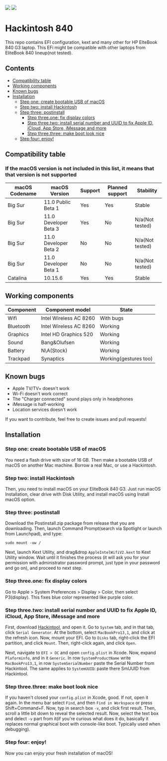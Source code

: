 ![](https://img.shields.io/badge/complete-yes-green)
![](https://img.shields.io/badge/Latest%20supported-Big%20Sur%20Public%20Beta%201-orange)

# Hackintosh 840
This repo contains EFI configuration, kext and many other for HP ElteBook 840 G3 laptop. This EFi might be compatible with other laptops from EliteBook 840 lineup(not tested).

## Contents

  - [Compatibility table](#compatibility-table)
  - [Working components](#working-components)
  - [Known bugs](#known-bugs)
  - [Installation](#installation)
     - [Step one: create bootable USB of macOS](#step-one-create-bootable-usb-of-macos)
     - [Step two: install Hackintosh](#step-two-install-hackintosh)
     - [Step three: postinstall](#step-three-postinstall)
        - [Step three.one: fix display colors](#step-threeone-fix-display-colors)
        - [Step three.two: install serial number and UUID to fix Apple ID, iCloud, App Store, iMessage and more](#step-threetwo-install-serial-number-and-uuid-to-fix-apple-id-icloud-app-store-imessage-and-more)
        - [Step three.three: make boot look nice](#step-threethree-make-boot-look-nice)
     - [Step four: enjoy!](#step-four-enjoy)
     
## Compatibility table
### If the macOS version is not included in this list, it means that that version is not supported

| macOS Codename | macOS Version | Support | Planned support | Stability |
| --- | --- | --- | --- | --- |
| Big Sur | 11.0 Public Beta 1 | Yes | Yes | Stable |
| Big Sur | 11.0 Developer Beta 3 | Yes | No | N/a(Not tested) |
| Big Sur | 11.0 Developer Beta 2 | No | No | N/a(Not tested) |
| Big Sur | 11.0 Developer Beta 1 | No | No | N/a(Not tested) |
| Catalina | 10.15.6 | Yes | Yes | Stable |


## Working components

| Component | Component model | State |
| --- | --- | --- |
| Wifi | Intel Wireless AC 8260 | With bugs |
| Bluetooth | Intel Wireless AC 8260 | Working |
| Graphics | Intel HD Graphics 520 | Working |
| Sound | Bang&Olufsen | Working|
| Battery | N\A(Stock) | Working |
| Trackpad | Synaptics | Working(gestures too) |

## Known bugs

 - Apple TV/TV+ doesn't work
 - Wi-Fi doesn't work correct
 - The "Charger connected" sound plays only in headphones
 - iMessage is half-working
 - Location services doesn't work
 
 If you want to contribute, feel free to create issues and pull requests!
 
 ## Installation
 ### Step one: create bootable USB of macOS
 
 You need a flash drive with size of 16 GB. Then make a bootable USB of macOS on another Mac machine. Borrow a real Mac, or use a Hackintosh.
 
 ### Step two: install Hackintosh
 
 Then, you need to install macOS on your EliteBook 840 G3. Just run macOS Installation, clear drive with Disk Utility, and install macOS using Install macOS option.
 
 
### Step three: postinstall

Download the Postinstall.zip package from release that you are downloading. Then, launch Command Prompt(search via Spotlight or launch from Launchpad), and type:
```
sudo mount -uw /
```
Next, launch Kext Utility, and drag&drop `AppleIntelWifiV2.kext` to Kext Utility window. Wait until it finishes the process (it will ask you for your permission with administrator password prompt, just type in your password and go on), and proceed to next step.

### Step three.one: fix display colors

Go to Apple > System Preferences > Display > Color, then select P3(display). This fixes blue color represented like purple color.

### Step three.two: install serial number and UUID to fix Apple ID, iCloud, App Store, iMessage and more

First, download [Hackintool](https://github.com/headkaze/Hackintool/releases), and open it. Go to `System` tab, and in that tab, click `Serial Generator`. At the bottom, select `MacBookPro13,1`, and click at the refresh icon. Now, mount your EFI. Go to `Disks` tab, right-click the EFI partition, and click `Mount`. Then, right-click again, and click `Open`.

Next, navigate to `EFI > OC` and open  `config.plist` in Xcode. Now, expand `Plaforminfo`, and in it `Generic`. In row `SystemProductName` write `MacBookPro13,1`, in row `SystemSerialNumber` paste the Serial Number from Hackintool. The same applies to `SystemUUID`: paste there SmUUID from Hackintool.

### Step three.three: make boot look nice

If you haven't closed your `config.plist` in Xcode, good. If not, open it again. In the menu bar select `Find`, and then `Find in Workspace` or press Shift+Command+F. Now, typ in search box `-v`, and click first result. Then, scroll a little bit down to reveal the selected result. Now, select the text box and delect `-v` part from it(if you're curious what does it do, basically it replaces normal graphical boot with console-like boot. Typically used when debugging).

### Step four: enjoy!

Now you can enjoy your fresh installation of macOS!
